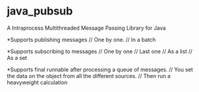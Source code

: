 # java_pubsub
A Intraprocess Multithreaded Message Passing Library for Java

*Supports publishing messages
    // One by one.
    // In a batch

*Supports subscribing to messages
    // One by one
    // Last one
    // As a list
    // As a set

*Supports final runnable after processing a queue of messages.
    // You set the data on the object from all the different sources.
    // Then run a heavyweight calculation